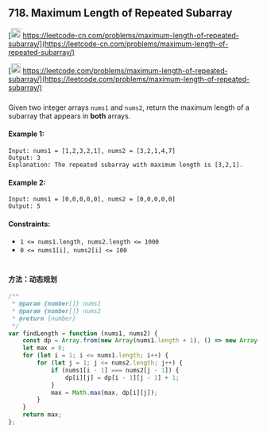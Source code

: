 ## 718. Maximum Length of Repeated Subarray

[<img src="https://static.leetcode-cn.com/cn-mono-assets/production/assets/logo-dark-cn.c42314a8.svg" height="20" /> https://leetcode-cn.com/problems/maximum-length-of-repeated-subarray/](https://leetcode-cn.com/problems/maximum-length-of-repeated-subarray/)

[<img src="https://assets.leetcode.com/static_assets/public/webpack_bundles/images/logo-dark.e99485d9b.svg" height="20"/> https://leetcode.com/problems/maximum-length-of-repeated-subarray/](https://leetcode.com/problems/maximum-length-of-repeated-subarray/)

###

Given two integer arrays `nums1` and `nums2`, return the maximum length of a subarray that appears in **both** arrays.

#### Example 1:

```
Input: nums1 = [1,2,3,2,1], nums2 = [3,2,1,4,7]
Output: 3
Explanation: The repeated subarray with maximum length is [3,2,1].
```

#### Example 2:

```
Input: nums1 = [0,0,0,0,0], nums2 = [0,0,0,0,0]
Output: 5
```

#### Constraints:

-   `1 <= nums1.length, nums2.length <= 1000`
-   `0 <= nums1[i], nums2[i] <= 100`

#

#### 方法：动态规划

```js
/**
 * @param {number[]} nums1
 * @param {number[]} nums2
 * @return {number}
 */
var findLength = function (nums1, nums2) {
    const dp = Array.from(new Array(nums1.length + 1), () => new Array(nums2.length + 1).fill(0));
    let max = 0;
    for (let i = 1; i <= nums1.length; i++) {
        for (let j = 1; j <= nums2.length; j++) {
            if (nums1[i - 1] === nums2[j - 1]) {
                dp[i][j] = dp[i - 1][j - 1] + 1;
            }
            max = Math.max(max, dp[i][j]);
        }
    }
    return max;
};
```
